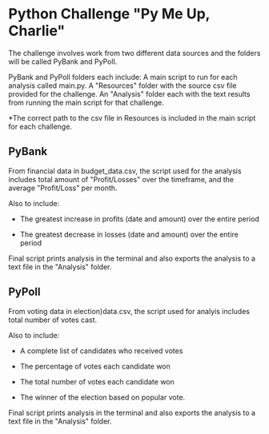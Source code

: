 # Python Challenge "Py Me Up, Charlie"

The challenge involves work from two different data sources and the folders will be called PyBank and PyPoll.

PyBank and PyPoll folders each include:
  A main script to run for each analysis called main.py.
  A "Resources" folder with the source csv file provided for the challenge.
  An "Analysis" folder each with the text results from running the main script for that challenge.
  
  *The correct path to the csv file in Resources is included in the main script for each challenge.
  
## PyBank

From financial data in budget_data.csv, the script used for the analysis includes total amount of "Profit/Losses" over the timeframe, and the average "Profit/Loss" per month. 

Also to include:
  * The greatest increase in profits (date and amount) over the entire period

  * The greatest decrease in losses (date and amount) over the entire period

Final script prints analysis in the terminal and also exports the analysis to a text file in the "Analysis" folder.

## PyPoll

From voting data in election)data.csv, the script used for analyis includes total number of votes cast.  

Also to include:

  * A complete list of candidates who received votes

  * The percentage of votes each candidate won

  * The total number of votes each candidate won

  * The winner of the election based on popular vote.

Final script prints analysis in the terminal and also exports the analysis to a text file in the "Analysis" folder.
